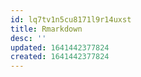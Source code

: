 ```yaml
---
id: lq7tv1n5cu8171l9r14uxst
title: Rmarkdown
desc: ''
updated: 1641442377824
created: 1641442377824
---
```



